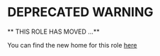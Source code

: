 # DEPRECATED WARNING
** THIS ROLE HAS MOVED ...**

You can find the new home for this role [here](https://github.com/redhat-cop/casl-ansible)

